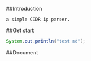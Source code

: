 ##Introduction

    a simple CIDR ip parser. 

##Get start
```java
System.out.println("test md");
```

##Document
